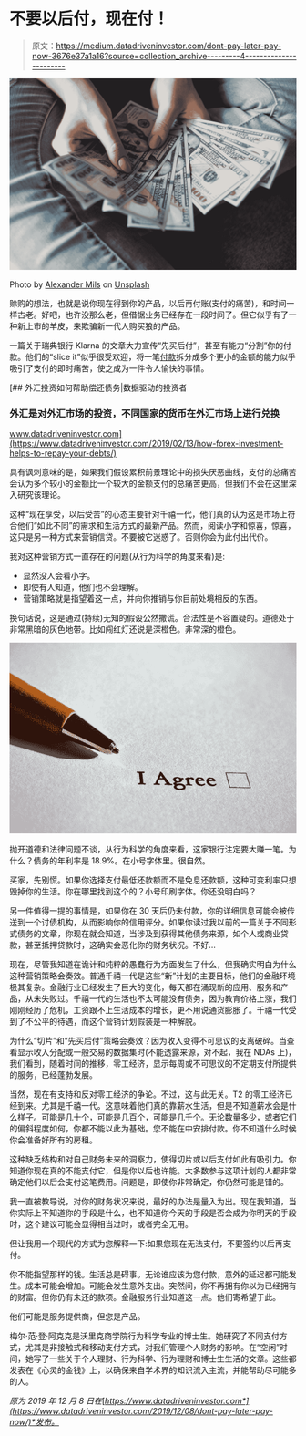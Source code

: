 # 不要以后付，现在付！

> 原文：<https://medium.datadriveninvestor.com/dont-pay-later-pay-now-3676e37a1a16?source=collection_archive---------4----------------------->

![](img/177f230ffffae20a91e102818d769bea.png)

Photo by [Alexander Mils](https://unsplash.com/@alexandermils?utm_source=medium&utm_medium=referral) on [Unsplash](https://unsplash.com?utm_source=medium&utm_medium=referral)

赊购的想法，也就是说你现在得到你的产品，以后再付账(支付的痛苦)，和时间一样古老。好吧，也许没那么老，但借据业务已经存在一段时间了。但它似乎有了一种新上市的羊皮，来欺骗新一代人购买狼的产品。

一篇关于瑞典银行 Klarna 的文章大力宣传“先买后付”，甚至有能力“分割”你的付款。他们的“slice it”似乎很受欢迎，将一笔[付款](https://www.datadriveninvestor.com/glossary/payment/)拆分成多个更小的金额的能力似乎吸引了支付的即时痛苦，使之成为一件令人愉快的事情。

[](https://www.datadriveninvestor.com/2019/02/13/how-forex-investment-helps-to-repay-your-debts/) [## 外汇投资如何帮助偿还债务|数据驱动的投资者

### 外汇是对外汇市场的投资，不同国家的货币在外汇市场上进行兑换

www.datadriveninvestor.com](https://www.datadriveninvestor.com/2019/02/13/how-forex-investment-helps-to-repay-your-debts/) 

具有讽刺意味的是，如果我们假设累积前景理论中的损失厌恶曲线，支付的总痛苦会认为多个较小的金额比一个较大的金额支付的总痛苦更高，但我们不会在这里深入研究该理论。

这种“现在享受，以后受苦”的心态主要针对千禧一代，他们真的认为这是市场上符合他们“如此不同”的需求和生活方式的最新产品。然而，阅读小字和惊喜，惊喜，这只是另一种方式来营销信贷。不要被它迷惑了。否则你会为此付出代价。

我对这种营销方式一直存在的问题(从行为科学的角度来看)是:

*   显然没人会看小字。
*   即使有人知道，他们也不会理解。
*   营销策略就是指望着这一点，并向你推销与你目前处境相反的东西。

换句话说，这是通过(持续)无知的假设公然撒谎。合法性是不容置疑的。道德处于非常黑暗的灰色地带。比如闯红灯还说是深橙色。非常深的橙色。

![](img/f471f0d456069c08a8b3f7ec2907c6ee.png)

抛开道德和法律问题不谈，从行为科学的角度来看，这家银行注定要大赚一笔。为什么？债务的年利率是 18.9%。在小号字体里。很自然。

买家，先别慌。如果你选择支付最低还款额而不是免息还款额，这种可变利率只想毁掉你的生活。你在哪里找到这个的？小号印刷字体。你还没明白吗？

另一件值得一提的事情是，如果你在 30 天后仍未付款，你的详细信息可能会被传送到一个讨债机构，从而影响你的信用评分。如果你读过我以前的一篇关于不同形式债务的文章，你现在就会知道，当涉及到获得其他债务来源，如个人或商业贷款，甚至抵押贷款时，这确实会恶化你的财务状况。不好…

现在，尽管我知道在诡计和纯粹的愚蠢行为方面发生了什么，但我确实明白为什么这种营销策略会奏效。普通千禧一代是这些“新”计划的主要目标，他们的金融环境极其复杂。金融行业已经发生了巨大的变化，每天都在涌现新的应用、服务和产品，从未失败过。千禧一代的生活也不太可能没有债务，因为教育价格上涨，我们刚刚经历了危机，工资跟不上生活成本的增长，更不用说通货膨胀了。千禧一代受到了不公平的待遇，而这个营销计划假装是一种解脱。

为什么“切片”和“先买后付”策略会奏效？因为收入变得不可思议的支离破碎。当查看显示收入分配或一般交易的数据集时(不能透露来源，对不起，我在 NDAs 上)，我们看到，随着时间的推移，零工经济，显示每周或不可思议的不定期支付所提供的服务，已经蓬勃发展。

当然，现在有支持和反对零工经济的争论。不过，这与此无关。T2 的零工经济已经到来。尤其是千禧一代。这意味着他们真的靠薪水生活，但是不知道薪水会是什么样子。可能是几十个，可能是几百个，可能是几千个。无论数量多少，或者它们的偏斜程度如何，你都不能以此为基础。您不能在中安排付款。你不知道什么时候你会准备好所有的房租。

这种缺乏结构和对自己财务未来的洞察力，使得切片或以后支付如此有吸引力。你知道你现在真的不能支付它，但是你以后也许能。大多数参与这项计划的人都非常确定他们以后会支付这笔费用。问题是，即使你非常确定，你仍然可能是错的。

我一直被教导说，对你的财务状况来说，最好的办法是量入为出。现在我知道，当你实际上不知道你的手段是什么，也不知道你今天的手段是否会成为你明天的手段时，这个建议可能会显得相当过时，或者完全无用。

但让我用一个现代的方式为您解释一下:如果您现在无法支付，不要签约以后再支付。

你不能指望那样的钱。生活总是碍事。无论谁应该为您付款，意外的延迟都可能发生。成本可能会增加。可能会发生意外支出。突然间，你不再拥有你以为已经拥有的财富。但你仍有未还的款项。金融服务行业知道这一点。他们寄希望于此。

他们可能是服务提供商，但您是产品。

梅尔·范·登·阿克克是沃里克商学院行为科学专业的博士生。她研究了不同支付方式，尤其是非接触式和移动支付方式，对我们管理个人财务的影响。在“空闲”时间，她写了一些关于个人理财、行为科学、行为理财和博士生生活的文章。这些都发表在《心灵的金钱》上，以确保来自学术界的知识流入主流，并能帮助尽可能多的人。

*原为 2019 年 12 月 8 日在*[*https://www.datadriveninvestor.com*](https://www.datadriveninvestor.com/2019/12/08/dont-pay-later-pay-now/)*发布。*